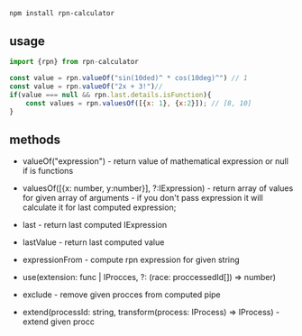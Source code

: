 ##
```
npm install rpn-calculator
```

## usage
```javascript
import {rpn} from rpn-calculator

const value = rpn.valueOf("sin(10ded)^ * cos(10deg)^") // 1
const value = rpn.valueOf("2x + 3!")//
if(value === null && rpn.last.details.isFunction){
	const values = rpn.valuesOf([{x: 1}, {x:2}]); // [8, 10]
}
```

## methods
- valueOf("expression") - return value of mathematical expression or null if is functions
- valuesOf([{x: number, y:number}], ?:IExpression) - return array of values for given array of arguments - if you don't pass expression it will calculate it for last computed expression;
- last - return last computed IExpression
- lastValue - return last computed value
- expressionFrom - compute rpn expression for given string

-  use(extension: func | IProcces, ?: (race: proccessedId[]) => number)
-  exclude - remove given procces from computed pipe
- extend(processId: string, transform(process: IProcess) => IProcess) -extend given procc